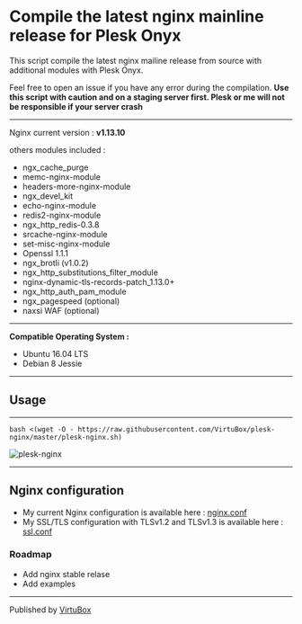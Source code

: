 # Compile the latest nginx mainline release for Plesk Onyx

This script compile the latest nginx mailine release from source with additional modules with Plesk Onyx. <br>

Feel free to open an issue if you have any error during the compilation.
**Use this script with caution and on a staging server first. Plesk or me will not be responsible if your server crash**

-----
Nginx current version : **v1.13.10**

others modules included :
* ngx_cache_purge
* memc-nginx-module
* headers-more-nginx-module
* ngx_devel_kit
* echo-nginx-module
* redis2-nginx-module
* ngx_http_redis-0.3.8
* srcache-nginx-module
* set-misc-nginx-module
* Openssl 1.1.1
* ngx_brotli (v1.0.2)
* ngx_http_substitutions_filter_module
* nginx-dynamic-tls-records-patch_1.13.0+
* ngx_http_auth_pam_module
* ngx_pagespeed (optional)
* naxsi WAF (optional)
-----

**Compatible Operating System :**
* Ubuntu 16.04 LTS
* Debian 8 Jessie

-----

## Usage 
-----

```
bash <(wget -O - https://raw.githubusercontent.com/VirtuBox/plesk-nginx/master/plesk-nginx.sh)
```
![plesk-nginx](https://raw.githubusercontent.com/VirtuBox/plesk-nginx/master/plesk-nginx.png)

-----

## Nginx configuration

* My current Nginx configuration is available here : [nginx.conf](https://github.com/VirtuBox/plesk-nginx/blob/master/etc/nginx/nginx.conf)
* My SSL/TLS configuration with TLSv1.2 and TLSv1.3 is available here : [ssl.conf](https://github.com/VirtuBox/plesk-nginx/blob/master/etc/nginx/conf.d/ssl.conf)

### Roadmap

- Add nginx stable relase 
- Add examples 

-----
Published by <a href="https://virtubox.net" title="VirtuBox">VirtuBox</a>

